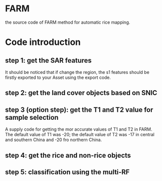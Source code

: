 # FARM
the source code of FARM method for automatic rice mapping.
# Code introduction
## step 1: get the SAR features 
It should be noticed that if change the region, the s1 features should be firstly exported to your Asset using the export code.
## step 2: get the land cover objects based on SNIC
## step 3 (option step): get the T1 and T2 value for sample selection
A supply code for getting the mor accurate values of T1 and T2 in FARM. 
The default value of T1 was -20; the default value of T2 was -17 in central and southern China and -20 fro northern China.
## step 4: get the rice and non-rice objects 
## step 5: classification using the multi-RF
